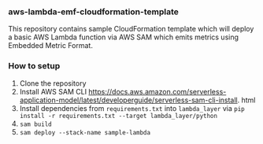 ### aws-lambda-emf-cloudformation-template

This repository contains sample CloudFormation template which will deploy a basic AWS Lambda function via AWS SAM which emits metrics using Embedded Metric Format.

### How to setup

1. Clone the repository
1. Install AWS SAM CLI https://docs.aws.amazon.com/serverless-application-model/latest/developerguide/serverless-sam-cli-install.
html
1. Install dependencies from `requirements.txt` into `lambda_layer` via `pip install -r requirements.txt --target lambda_layer/python`
1. `sam build`
1. `sam deploy --stack-name sample-lambda`